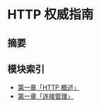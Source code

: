 # HTTP 权威指南

## 摘要

## 模块索引

- [第一章「HTTP 概述」](./chapter1/README.md)
- [第一章「连接管理」](./chapter4/README.md)
